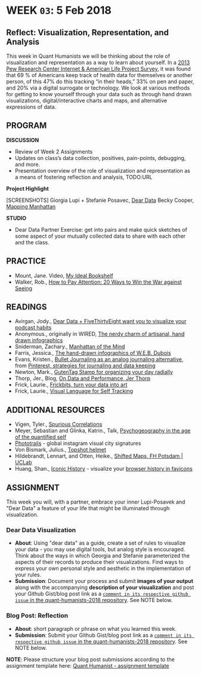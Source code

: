 # WEEK `03`: 5 Feb 2018
##  Reflect: Visualization, Representation, and Analysis
This week in Quant Humanists we will be thinking about the role of visualization and representation as a way to learn about yourself. In a [2013 Pew Research Center Internet & American Life Project Survey](http://www.pewinternet.org/files/old-media/Files/Reports/2013/PIP_TrackingforHealth%2520with%2520appendix.pdf), it was found that 69 % of Americans keep track of health data for themselves or another person, of this 47% do this tracking “in their heads,” 33% on pen and paper, and 20% via a digital surrogate or technology. We look at various methods for getting to know yourself through your data such as through hand drawn visualizations, digital/interactive charts and maps, and alternative expressions of data.

## PROGRAM

**DISCUSSION**

- Review of Week 2 Assignments
- Updates on class’s data collection, positives, pain-points, debugging, and more. 
- Presentation overview of the role of visualization and representation as a means of fostering reflection and analysis, TODO:URL

**Project Highlight**

[SCREENSHOTS]
Giorgia Lupi + Stefanie Posavec, [Dear Data](http://www.dear-data.com/theproject)
Becky Cooper, [Mapping Manhattan](http://mapyourmemories.tumblr.com/tagged/Manhattan)

**STUDIO**
- Dear Data Partner Exercise: get into pairs and make quick sketches of some aspect of your mutually collected data to share with each other and the class.


## PRACTICE

- Mount, Jane. Video, [My Ideal Bookshelf](https://www.goodreads.com/videos/34373-jane-mount-painting-my-ideal-bookshelf)
- Walker, Rob., [How to Pay Attention: 20 Ways to Win the War against Seeing](https://medium.com/re-form/how-to-pay-attention-4751adb53cb6)

## READINGS

- Avirgan, Jody., [Dear Data + FiveThirtyEight want you to visualize your podcast habits](http://fivethirtyeight.com/features/dear-data-and-fivethirtyeight-want-you-to-visualize-your-podcast-habits/) 
- Anonymous., originally in WIRED, [The nerdy charm of artisanal, hand drawn infographics](http://onlinefitnesshelp.com/the-nerdy-charm-of-artisanal-hand-drawn-infographics/)
- Sniderman, Zachary., [Manhattan of the Mind](http://www.nytimes.com/interactive/2013/02/17/magazine/mapping-manhattan.html#2)
- Farris, Jessica., [The hand-drawn infographics of W.E.B. Dubois](http://www.printmag.com/article/hand-drawn-infographics-w-e-b-dubois/)
- Evans, Kristen., [Bullet Journaling as an analog journaling alternative](http://theperfectdiy.com/12-layout-ideas-youll-want-to-steal-for-your-bullet-journal/), from [Pinterest, strategies for journaling and data keeping](https://www.pinterest.com/pin/230950287122242133/)
- Newton, Mark., [GutenTag Stamp for organizing your day radially](https://www.kickstarter.com/projects/gutentag/gutentag-see-the-day-seize-the-day-day-planner?ref=category)
- Thorp, Jer., Blog, [On Data and Performance, Jer Thorp](http://blog.blprnt.com/blog/blprnt/on-data-and-performance)
- Frick, Laurie., [Frickbits, turn your data into art](http://www.frickbits.com/)
- Frick, Laurie., [Visual Language for Self Tracking](https://vimeo.com/31875319)

## ADDITIONAL RESOURCES

- Vigen, Tyler., [Spurious Correlations](http://www.tylervigen.com/spurious-correlations)
- Meyer, Sebastian and Glinka, Katrin., Talk, [Psychogeography in the age of the quantified self](https://vimeo.com/195647160)
- [Phototrails](http://phototrails.info/instagram-cities/) - global instagram visual city signatures
- Von Bismark, Julius., [Topshot helmet](http://juliusvonbismarck.com/bank/index.php?/projects/topshot-helmet/) 
- Hildebrandt, Lennart, and Otten, Heike., [Shifted Maps, FH Potsdam | UCLab](http://www.heikeotten.de/portfolio/shiftedmaps/)
- Huang, Shan., [Iconic History](https://chrome.google.com/webstore/detail/iconic-history/hfacpfhgpmaifaanbmgbbjkfgelookom?hl=en) - visualize your [browser history in favicons](https://www.fastcodesign.com/3027816/this-plugin-visualizes-your-entire-browser-history#4)

## ASSIGNMENT

This week you will, with a partner, embrace your inner Lupi-Posavek and "Dear Data" a feature of your life that might be illuminated through visualization.

### Dear Data Visualization 

- **About**: Using "dear data" as a guide, create a set of rules to visualize your data - you may use digital tools, but analog style is encouraged. Think about the ways in which Georgia and Stefanie parameterized the aspects of their records to produce their visualizations. Find ways to express your own personal style and aesthetic in the implementation of your rules. 
- **Submission**: Document your process and submit **images of your output** along with the accompanying **description of your visualization** and post your Github Gist/blog post link as a [`comment in its respective github issue` in the quant-humanists-2018 repository](https://github.com/joeyklee/quant-humanists-2018/issues). See NOTE below.


### Blog Post: Reflection
- **About**: short paragraph or phrase on what you learned this week.
- **Submission**: Submit your Github Gist/blog post link as a [`comment in its respective github issue` in the quant-humanists-2018 repository](https://github.com/joeyklee/quant-humanists-2018/issues). See NOTE below.


**NOTE**: Please structure your blog post submissions according to the assignment template here: [Quant Humanist - assignment template](https://github.com/joeyklee/quant-humanists-2018/blob/master/_templates/assignment-submission-template.md)  

